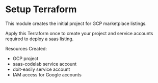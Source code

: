 # Setup Terraform 

This module creates the initial project for GCP marketplace listings. 

Apply this Terraform once to create your project and service accounts required to deploy a saas listing. 

Resources Created: 
- GCP project
- saas-codelab service account
- doit-easily service account
- IAM access for Google accounts